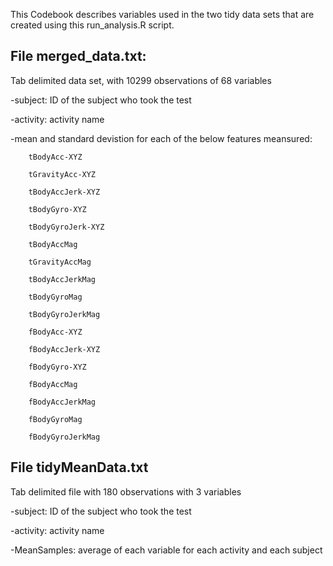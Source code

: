 

This Codebook describes variables used in the two tidy data sets that are created using this run_analysis.R script. 


File merged_data.txt:
--------------------

Tab delimited data set, with 10299 observations of 68 variables

-subject: ID of the subject who took the test        

-activity: activity name

-mean and standard devistion for each of the below features meansured:

        tBodyAcc-XYZ

        tGravityAcc-XYZ

        tBodyAccJerk-XYZ

        tBodyGyro-XYZ

        tBodyGyroJerk-XYZ

        tBodyAccMag

        tGravityAccMag

        tBodyAccJerkMag

        tBodyGyroMag

        tBodyGyroJerkMag

        fBodyAcc-XYZ

        fBodyAccJerk-XYZ

        fBodyGyro-XYZ

        fBodyAccMag

        fBodyAccJerkMag

        fBodyGyroMag

        fBodyGyroJerkMag
                        
 
 File tidyMeanData.txt
 ---------------------
 
 Tab delimited file with 180 observations with 3 variables
 

-subject: ID of the subject who took the test        

-activity: activity name

-MeanSamples: average of each variable for each activity and each subject 


